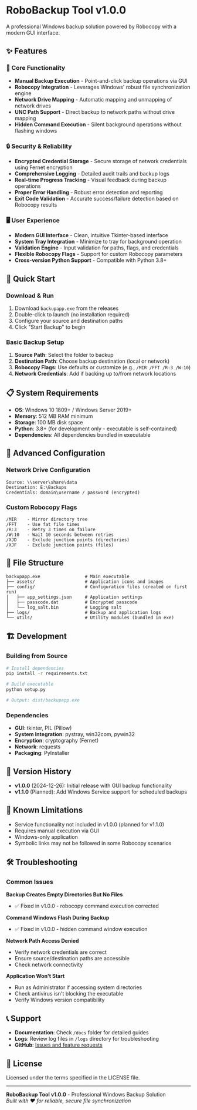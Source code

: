 # RoboBackup Tool v1.0.0

A professional Windows backup solution powered by Robocopy with a modern GUI interface.

## ✨ Features

### 🎯 Core Functionality
- **Manual Backup Execution** - Point-and-click backup operations via GUI
- **Robocopy Integration** - Leverages Windows' robust file synchronization engine
- **Network Drive Mapping** - Automatic mapping and unmapping of network drives
- **UNC Path Support** - Direct backup to network paths without drive mapping
- **Hidden Command Execution** - Silent background operations without flashing windows

### 🔒 Security & Reliability
- **Encrypted Credential Storage** - Secure storage of network credentials using Fernet encryption
- **Comprehensive Logging** - Detailed audit trails and backup logs
- **Real-time Progress Tracking** - Visual feedback during backup operations
- **Proper Error Handling** - Robust error detection and reporting
- **Exit Code Validation** - Accurate success/failure detection based on Robocopy results

### 🖥️ User Experience
- **Modern GUI Interface** - Clean, intuitive Tkinter-based interface
- **System Tray Integration** - Minimize to tray for background operation
- **Validation Engine** - Input validation for paths, flags, and credentials
- **Flexible Robocopy Flags** - Support for custom Robocopy parameters
- **Cross-version Python Support** - Compatible with Python 3.8+

## 🚀 Quick Start

### Download & Run
1. Download `backupapp.exe` from the releases
2. Double-click to launch (no installation required)
3. Configure your source and destination paths
4. Click "Start Backup" to begin

### Basic Backup Setup
1. **Source Path**: Select the folder to backup
2. **Destination Path**: Choose backup destination (local or network)
3. **Robocopy Flags**: Use defaults or customize (e.g., `/MIR /FFT /R:3 /W:10`)
4. **Network Credentials**: Add if backing up to/from network locations

## 📋 System Requirements

- **OS**: Windows 10 1809+ / Windows Server 2019+
- **Memory**: 512 MB RAM minimum
- **Storage**: 100 MB disk space
- **Python**: 3.8+ (for development only - executable is self-contained)
- **Dependencies**: All dependencies bundled in executable

## 🔧 Advanced Configuration

### Network Drive Configuration
```
Source: \\server\share\data
Destination: E:\Backups
Credentials: domain\username / password (encrypted)
```

### Custom Robocopy Flags
```
/MIR    - Mirror directory tree
/FFT    - Use fat file times
/R:3    - Retry 3 times on failure
/W:10   - Wait 10 seconds between retries
/XJD    - Exclude junction points (directories)
/XJF    - Exclude junction points (files)
```

## 📁 File Structure

```
backupapp.exe                 # Main executable
├── assets/                   # Application icons and images
├── config/                   # Configuration files (created on first run)
│   ├── app_settings.json     # Application settings
│   ├── passcode.dat          # Encrypted passcode
│   └── log_salt.bin          # Logging salt
├── logs/                     # Backup and application logs
└── utils/                    # Utility modules (bundled in exe)
```

## 🏗️ Development

### Building from Source
```bash
# Install dependencies
pip install -r requirements.txt

# Build executable
python setup.py

# Output: dist/backupapp.exe
```

### Dependencies
- **GUI**: tkinter, PIL (Pillow)
- **System Integration**: pystray, win32com, pywin32
- **Encryption**: cryptography (Fernet)
- **Network**: requests
- **Packaging**: PyInstaller

## 🔄 Version History

- **v1.0.0** (2024-12-26): Initial release with GUI backup functionality
- **v1.1.0** (Planned): Add Windows Service support for scheduled backups

## 📝 Known Limitations

- Service functionality not included in v1.0.0 (planned for v1.1.0)
- Requires manual execution via GUI
- Windows-only application
- Symbolic links may not be followed in some Robocopy scenarios

## 🛠️ Troubleshooting

### Common Issues

**Backup Creates Empty Directories But No Files**
- ✅ Fixed in v1.0.0 - robocopy command execution corrected

**Command Windows Flash During Backup**
- ✅ Fixed in v1.0.0 - hidden command window execution

**Network Path Access Denied**
- Verify network credentials are correct
- Ensure source/destination paths are accessible
- Check network connectivity

**Application Won't Start**
- Run as Administrator if accessing system directories
- Check antivirus isn't blocking the executable
- Verify Windows version compatibility

## 📞 Support

- **Documentation**: Check `/docs` folder for detailed guides
- **Logs**: Review log files in `/logs` directory for troubleshooting
- **GitHub**: [Issues and feature requests](https://github.com/castrokren/robobackup-tool/issues)

## 📄 License

Licensed under the terms specified in the LICENSE file.

---

**RoboBackup Tool v1.0.0** - Professional Windows Backup Solution  
*Built with ❤️ for reliable, secure file synchronization*
